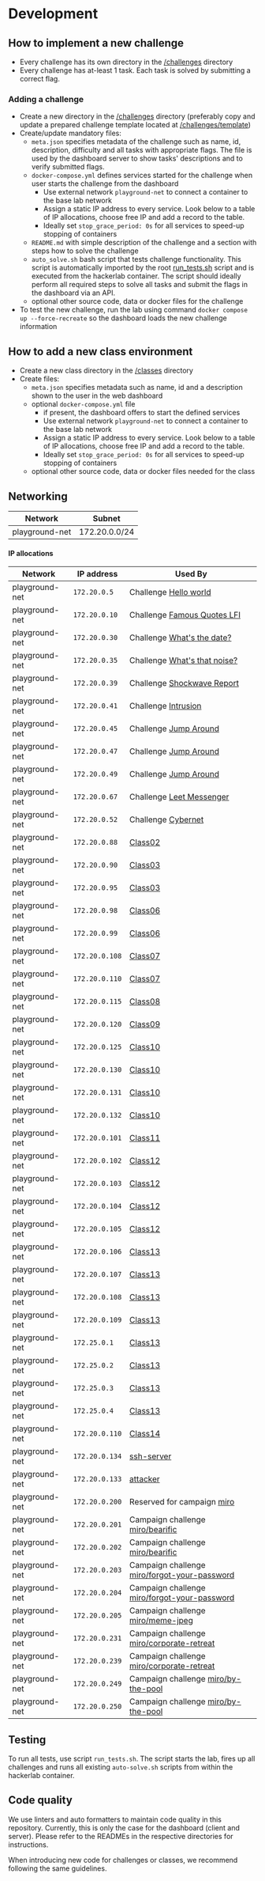 # Development

## How to implement a new challenge

* Every challenge has its own directory in the [/challenges](./../challenges/) directory
* Every challenge has at-least 1 task. Each task is solved by submitting a correct flag.

### Adding a challenge

* Create a new directory in the [/challenges](./../challenges/) directory (preferably copy and update a prepared
  challenge template located at [/challenges/template](./../challenges/template/))
* Create/update mandatory files:
    * `meta.json` specifies metadata of the challenge such as name, id, description, difficulty and all tasks with
      appropriate flags. The file is used by the dashboard server to show tasks' descriptions and to verify submitted
      flags.
    * `docker-compose.yml` defines services started for the challenge when user starts the challenge from the dashboard
        * Use external network `playground-net` to connect a container to the base lab network
        * Assign a static IP address to every service. Look below to a table of IP allocations, choose free IP and add a
          record to the table.
        * Ideally set `stop_grace_period: 0s` for all services to speed-up stopping of containers
    * `README.md` with simple description of the challenge and a section with steps how to solve the challenge
    * `auto_solve.sh` bash script that tests challenge functionality. This script is automatically imported by the
      root [run_tests.sh](./../run_tests.sh) script and is executed from the hackerlab container. The script should
      ideally perform all required steps to solve all tasks and submit the flags in the dashboard via an API.
    * optional other source code, data or docker files for the challenge
* To test the new challenge, run the lab using command `docker compose up --force-recreate` so the dashboard loads the
  new challenge information

## How to add a new class environment

* Create a new class directory in the [/classes](./../classes/) directory
* Create files:
    * `meta.json` specifies metadata such as name, id and a description shown to the user in the web dashboard
    * optional `docker-compose.yml` file
        * if present, the dashboard offers to start the defined services
        * Use external network `playground-net` to connect a container to the base lab network
        * Assign a static IP address to every service. Look below to a table of IP allocations, choose free IP and add a
          record to the table.
        * Ideally set `stop_grace_period: 0s` for all services to speed-up stopping of containers
    * optional other source code, data or docker files needed for the class

## Networking

| Network        | Subnet        |
|----------------|---------------|
| playground-net | 172.20.0.0/24 |  

#### IP allocations

| Network        | IP address     | Used By                                                                                  | 
|----------------|----------------|------------------------------------------------------------------------------------------|
| playground-net | `172.20.0.5`   | Challenge [Hello world](./../challenges/hello-world/)                                    |
| playground-net | `172.20.0.10`  | Challenge [Famous Quotes LFI](./../challenges/famous-quotes-lfi/)                        |
| playground-net | `172.20.0.30`  | Challenge [What's the date?](./../challenges/what-is-the-date/)                          |
| playground-net | `172.20.0.35`  | Challenge [What's that noise?](./../challenges/what-is-that-noise/)                      |
| playground-net | `172.20.0.39`  | Challenge [Shockwave Report](./../challenges/shockwave-report)                           |
| playground-net | `172.20.0.41`  | Challenge [Intrusion](./../challenges/intrusion)                                         |
| playground-net | `172.20.0.45`  | Challenge [Jump Around](./../challenges/jump-around)                                     |
| playground-net | `172.20.0.47`  | Challenge [Jump Around](./../challenges/jump-around)                                     |
| playground-net | `172.20.0.49`  | Challenge [Jump Around](./../challenges/jump-around)                                     |
| playground-net | `172.20.0.67`  | Challenge [Leet Messenger](./../challenges/leet-messenger)                               |
| playground-net | `172.20.0.52`  | Challenge [Cybernet](./../challenges/cybernet)                                           |
| playground-net | `172.20.0.88`  | [Class02](./../classes/class02)                                                          |                                                
| playground-net | `172.20.0.90`  | [Class03](./../classes/class03)                                                          |                                                
| playground-net | `172.20.0.95`  | [Class03](./../classes/class03)                                                          |  
| playground-net | `172.20.0.98`  | [Class06](./../classes/class06)                                                          |  
| playground-net | `172.20.0.99`  | [Class06](./../classes/class06)                                                          |  
| playground-net | `172.20.0.108` | [Class07](./../classes/class07)                                                          |
| playground-net | `172.20.0.110` | [Class07](./../classes/class07)                                                          |
| playground-net | `172.20.0.115` | [Class08](./../classes/class08)                                                          |
| playground-net | `172.20.0.120` | [Class09](./../classes/class09)                                                          |
| playground-net | `172.20.0.125` | [Class10](./../classes/class10)                                                          |
| playground-net | `172.20.0.130` | [Class10](./../classes/class10)                                                          |
| playground-net | `172.20.0.131` | [Class10](./../classes/class10)                                                          |
| playground-net | `172.20.0.132` | [Class10](./../classes/class10)                                                          |
| playground-net | `172.20.0.101` | [Class11](./../classes/class11)                                                          |  
| playground-net | `172.20.0.102` | [Class12](./../classes/class12)                                                          |  
| playground-net | `172.20.0.103` | [Class12](./../classes/class12)                                                          |  
| playground-net | `172.20.0.104` | [Class12](./../classes/class12)                                                          |  
| playground-net | `172.20.0.105` | [Class12](./../classes/class12)                                                          |  
| playground-net | `172.20.0.106` | [Class13](./../classes/class13)                                                          |  
| playground-net | `172.20.0.107` | [Class13](./../classes/class13)                                                          |
| playground-net | `172.20.0.108` | [Class13](./../classes/class13)                                                          |
| playground-net | `172.20.0.109` | [Class13](./../classes/class13)                                                          |
| playground-net | `172.25.0.1`   | [Class13](./../classes/class13)                                                          |
| playground-net | `172.25.0.2`   | [Class13](./../classes/class13)                                                          |
| playground-net | `172.25.0.3`   | [Class13](./../classes/class13)                                                          |
| playground-net | `172.25.0.4`   | [Class13](./../classes/class13)                                                          |
| playground-net | `172.20.0.110` | [Class14](./../classes/class14)                                                          |
| playground-net | `172.20.0.134` | [ssh-server](./../classes/class14/ssh-server)                                            |
| playground-net | `172.20.0.133` | [attacker](./../classes/class14/attacker)                                                |
| playground-net | `172.20.0.200` | Reserved for campaign [miro](./../campaigns/miro)                                        |
| playground-net | `172.20.0.201` | Campaign challenge [miro/bearific](./../campaigns/miro/bearific)                         |
| playground-net | `172.20.0.202` | Campaign challenge [miro/bearific](./../campaigns/miro/bearific)                         |
| playground-net | `172.20.0.203` | Campaign challenge [miro/forgot-your-password](./../campaigns/miro/forgot-your-password) |
| playground-net | `172.20.0.204` | Campaign challenge [miro/forgot-your-password](./../campaigns/miro/forgot-your-password) |
| playground-net | `172.20.0.205` | Campaign challenge [miro/meme-jpeg](./../campaigns/miro/meme-jpeg)                       |
| playground-net | `172.20.0.231` | Campaign challenge [miro/corporate-retreat](./../campaigns/miro/corporate-retreat)       |
| playground-net | `172.20.0.239` | Campaign challenge [miro/corporate-retreat](./../campaigns/miro/corporate-retreat)       |
| playground-net | `172.20.0.249` | Campaign challenge [miro/by-the-pool](./../campaigns/miro/by-the-pool)                   |
| playground-net | `172.20.0.250` | Campaign challenge [miro/by-the-pool](./../campaigns/miro/by-the-pool)                   |


## Testing

To run all tests, use script `run_tests.sh`. The script starts the lab, fires up all challenges and runs all existing
`auto-solve.sh` scripts from within the hackerlab container.

## Code quality

We use linters and auto formatters to maintain code quality in this repository.
Currently, this is only the case for the dashboard (client and server).
Please refer to the READMEs in the respective directories for instructions.

When introducing new code for challenges or classes, we recommend following the same guidelines.
